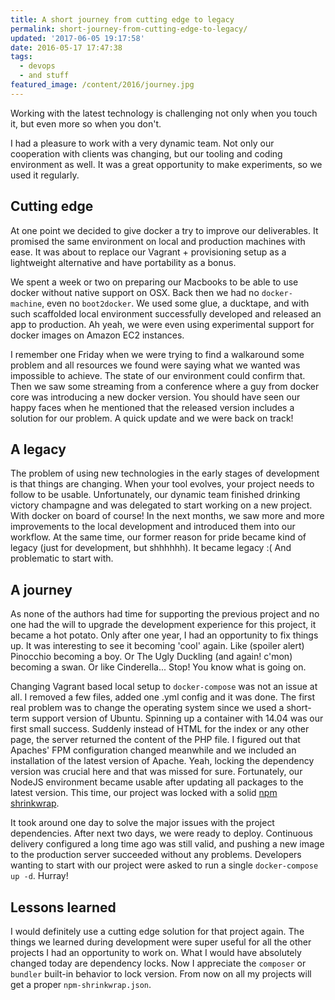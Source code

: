 ```yaml
---
title: A short journey from cutting edge to legacy
permalink: short-journey-from-cutting-edge-to-legacy/
updated: '2017-06-05 19:17:58'
date: 2016-05-17 17:47:38
tags: 
  - devops
  - and stuff
featured_image: /content/2016/journey.jpg
---
```


Working with the latest technology is challenging not only when you touch it, but even more so when you don't.

I had a pleasure to work with a very dynamic team. Not only our cooperation with clients was changing, but our tooling and coding environment as well. It was a great opportunity to make experiments, so we used it regularly. 
<!-- more -->

## Cutting edge

At one point we decided to give docker a try to improve our deliverables. It promised the same environment on local and production machines with ease. It was about to replace our Vagrant + provisioning setup as a lightweight alternative and have portability as a bonus. 

We spent a week or two on preparing our Macbooks to be able to use docker without native support on OSX. Back then we had no `docker-machine`, even no `boot2docker`. We used some glue, a ducktape, and with such scaffolded local environment successfully developed and released an app to production. Ah yeah, we were even using experimental support for docker images on Amazon EC2 instances. 

I remember one Friday when we were trying to find a walkaround some problem and all resources we found were saying what we wanted was impossible to achieve. The state of our environment could confirm that. Then we saw some streaming from a conference where a guy from docker core was introducing a new docker version. You should have seen our happy faces when he mentioned that the released version includes a solution for our problem. A quick update and we were back on track!

## A legacy

The problem of using new technologies in the early stages of development is that things are changing. When your tool evolves, your project needs to follow to be usable. 
Unfortunately, our dynamic team finished drinking victory champagne and was delegated to start working on a new project. With docker on board of course! In the next months, we saw more and more improvements to the local development and introduced them into our workflow. 
At the same time, our former reason for pride became kind of legacy (just for development, but shhhhhh). It became legacy :( And problematic to start with.

## A journey

As none of the authors had time for supporting the previous project and no one had the will to upgrade the development experience for this project, it became a hot potato. 
Only after one year, I had an opportunity to fix things up. It was interesting to see it becoming 'cool' again. Like (spoiler alert) Pinocchio becoming a boy. Or The Ugly Duckling (and again! c'mon) becoming a swan. Or like Cinderella... Stop! You know what is going on. 

Changing Vagrant based local setup to `docker-compose` was not an issue at all. I removed a few files, added one .yml config and it was done. 
The first real problem was to change the operating system since we used a short-term support version of Ubuntu. Spinning up a container with 14.04 was our first small success. 
Suddenly instead of HTML for the index or any other page, the server returned the content of the PHP file. I figured out that Apaches' FPM configuration changed meanwhile and we included an installation of the latest version of Apache. Yeah, locking the dependency version was crucial here and that was missed for sure. Fortunately, our NodeJS environment became usable after updating all packages to the latest version. This time, our project was locked with a solid [npm shrinkwrap](https://docs.npmjs.com/cli/shrinkwrap). 

It took around one day to solve the major issues with the project dependencies. After next two days, we were ready to deploy. Continuous delivery configured a long time ago was still valid, and pushing a new image to the production server succeeded without any problems. Developers wanting to start with our project were asked to run a single `docker-compose up -d`. Hurray!

## Lessons learned

I would definitely use a cutting edge solution for that project again. The things we learned during development were super useful for all the other projects I had an opportunity to work on. 
What I would have absolutely changed today are dependency locks. Now I appreciate the `composer` or `bundler` built-in behavior to lock version. From now on all my projects will get a proper `npm-shrinkwrap.json`. 
